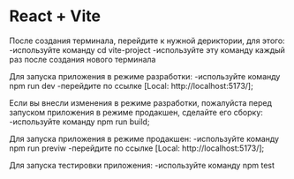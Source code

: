 # React + Vite
После создания терминала, перейдите к нужной дериктории, для этого:
  -используйте команду cd vite-project
  -используйте эту команду каждый раз после создания нового терминала

Для запуска приложения в режиме разработки:
  -используйте команду npm run dev
  -перейдите  по ссылке [Local:   http://localhost:5173/];

  Если вы внесли изменения в режиме разработки, пожалуйста перед запуском приложения в режиме продакшен, сделайте его сборку:
    -используйте команду npm run build;

  Для запуска приложения в режиме продакшен:
  -используйте команду npm run previw
  -перейдите  по ссылке [Local:   http://localhost:5173/];

 Для запуска тестировки приложения:
  -используйте команду npm test
  
